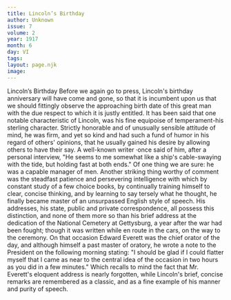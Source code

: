 ```yaml
---
title: Lincoln’s Birthday
author: Unknown
issue: 7
volume: 2
year: 1917
month: 6
day: VI
tags:
layout: page.njk
image:
---
```

Lincoln’s Birthday   Before we again go to press, Lincoln's birthday anniversary will have come and gone, so that it is incumbent upon us that we should fittingly observe the approaching birth date of this great man with the due respect to which it is justly entitled.   It has been said that one notable characteristic of Lincoln, was his fine equipoise of temperament-his sterling character. Strictly honorable and of unusually sensible attitude of mind, he was firm, and yet so kind and had such a fund of humor in his regard of others' opinions, that he usually gained his desire by allowing others to have their say. A well-known writer ·once said of him, after a personal interview, "He seems to me somewhat like a ship's cable-swaying with the tide, but holding fast at both ends." Of one thing we are sure: he was a capable manager of men. Another striking thing worthy of comment was the steadfast patience and persevering intelligence with which by constant study of a few choice books, by continually training himself to clear, concise thinking, and by learning to say tersely what he thought, he finally became master of an unsurpassed English style of speech. His addresses, his state, public and private correspondence, all possess this distinction, and none of them more so than his brief address at the dedication of the National Cemetery at Gettysburg, a year after the war had been fought; though it was written while en route in the cars, on the way to the ceremony.   On that occasion Edward Everett was the chief orator of the day, and although himself a past master of oratory, he wrote a note to the President on the following morning stating: "I should be glad if I could flatter myself that I came as near to the central idea of the occasion in two hours as you did in a few minutes."   Which recalls to mind the fact that Mr. Everett's eloquent address is nearly forgotten, while Lincoln's brief, concise remarks are remembered as a classic, and as a fine example of his manner and purity of speech.   

